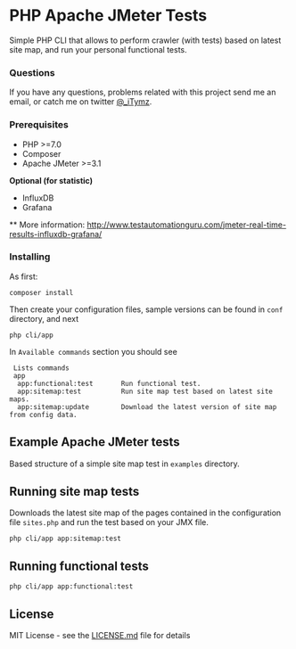 # PHP Apache JMeter Tests

Simple PHP CLI that allows to perform crawler (with tests) based on latest site map, and run your personal functional tests.

### Questions
If you have any questions, problems related with this project send me an email, or catch me on twitter [@_iTymz](https://twitter.com/_iTymz).

### Prerequisites

* PHP >=7.0
* Composer
* Apache JMeter >=3.1

**Optional (for statistic)**

* InfluxDB
* Grafana

** More information:
http://www.testautomationguru.com/jmeter-real-time-results-influxdb-grafana/

### Installing
As first:
```
composer install
```

Then create your configuration files, sample versions can be found in `conf` directory, and next

```
php cli/app
```

In `Available commands` section you should see

```  
 Lists commands
 app
  app:functional:test       Run functional test.
  app:sitemap:test          Run site map test based on latest site maps.
  app:sitemap:update        Download the latest version of site map from config data.

```

## Example Apache JMeter tests
Based structure of a simple site map test in `examples` directory.

## Running site map tests

Downloads the latest site map of the pages contained in the configuration file `sites.php`
and run the test based on your JMX file.

`php cli/app app:sitemap:test`

## Running functional tests

`php cli/app app:functional:test`

## License

MIT License - see the [LICENSE.md](LICENSE.md) file for details